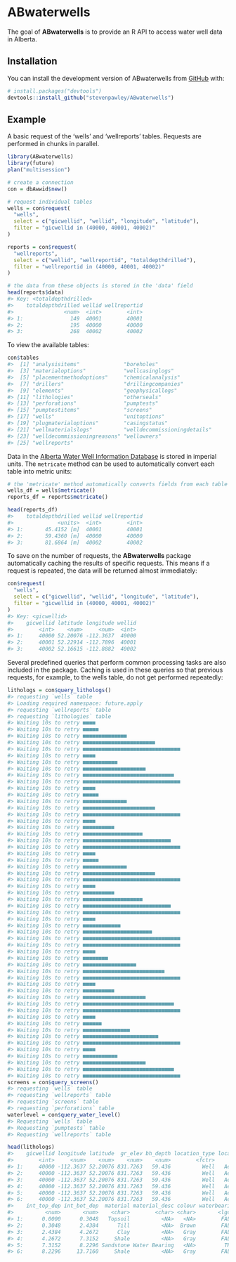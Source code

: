 
<!-- README.md is generated from README.Rmd. Please edit that file -->

# ABwaterwells

<!-- badges: start -->
<!-- badges: end -->

The goal of **ABwaterwells** is to provide an R API to access water well
data in Alberta.

## Installation

You can install the development version of ABwaterwells from
[GitHub](https://github.com/) with:

``` r
# install.packages("devtools")
devtools::install_github("stevenpawley/ABwaterwells")
```

## Example

A basic request of the ‘wells’ and ‘wellreports’ tables. Requests are
performed in chunks in parallel.

``` r
library(ABwaterwells)
library(future)
plan("multisession")

# create a connection
con = dbAwwid$new()

# request individual tables
wells = con$request(
  "wells", 
  select = c("gicwellid", "wellid", "longitude", "latitude"),
  filter = "gicwellid in (40000, 40001, 40002)"
)

reports = con$request(
  "wellreports", 
  select = c("wellid", "wellreportid", "totaldepthdrilled"),
  filter = "wellreportid in (40000, 40001, 40002)"
)

# the data from these objects is stored in the 'data' field
head(reports$data)
#> Key: <totaldepthdrilled>
#>    totaldepthdrilled wellid wellreportid
#>                <num>  <int>        <int>
#> 1:               149  40001        40001
#> 2:               195  40000        40000
#> 3:               268  40002        40002
```

To view the available tables:

``` r
con$tables
#>  [1] "analysisitems"              "boreholes"                 
#>  [3] "materialoptions"            "wellcasinglogs"            
#>  [5] "placementmethodoptions"     "chemicalanalysis"          
#>  [7] "drillers"                   "drillingcompanies"         
#>  [9] "elements"                   "geophysicallogs"           
#> [11] "lithologies"                "otherseals"                
#> [13] "perforations"               "pumptests"                 
#> [15] "pumptestitems"              "screens"                   
#> [17] "wells"                      "unitoptions"               
#> [19] "plugmaterialoptions"        "casingstatus"              
#> [21] "wellmaterialslogs"          "welldecommissioningdetails"
#> [23] "welldecommissioningreasons" "wellowners"                
#> [25] "wellreports"
```

Data in the [Alberta Water Well Information
Database](https://www.alberta.ca/alberta-water-well-information-database)
is stored in imperial units. The `metricate` method can be used to
automatically convert each table into metric units:

``` r
# the 'metricate' method automatically converts fields from each table into metric units
wells_df = wells$metricate()
reports_df = reports$metricate()

head(reports_df)
#>    totaldepthdrilled wellid wellreportid
#>              <units>  <int>        <int>
#> 1:       45.4152 [m]  40001        40001
#> 2:       59.4360 [m]  40000        40000
#> 3:       81.6864 [m]  40002        40002
```

To save on the number of requests, the **ABwaterwells** package
automatically caching the results of specific requests. This means if a
request is repeated, the data will be returned almost immediately:

``` r
con$request(
  "wells",
  select = c("gicwellid", "wellid", "longitude", "latitude"),
  filter = "gicwellid in (40000, 40001, 40002)"
)
#> Key: <gicwellid>
#>    gicwellid latitude longitude wellid
#>        <int>    <num>     <num>  <int>
#> 1:     40000 52.20076 -112.3637  40000
#> 2:     40001 52.22914 -112.7896  40001
#> 3:     40002 52.16615 -112.8882  40002
```

Several predefined queries that perform common processing tasks are also
included in the package. Caching is used in these queries so that
previous requests, for example, to the wells table, do not get performed
repeatedly:

``` r
lithologs = con$query_lithologs()
#> requesting `wells` table
#> Loading required namespace: future.apply
#> requesting `wellreports` table
#> requesting `lithologies` table
#> Waiting 10s to retry ■■■■
#> Waiting 10s to retry ■■■■■
#> Waiting 10s to retry ■■■■■■■■■■■■■■
#> Waiting 10s to retry ■■■■■■■■■■■■■■■■■■■■■■■
#> Waiting 10s to retry ■■■■■■■■■■■■■■■■■■■■■■■■■■■■■■■
#> Waiting 10s to retry ■■■■
#> Waiting 10s to retry ■■■■■■■■■■■
#> Waiting 10s to retry ■■■■■■■■■■■■■■■■■■■■
#> Waiting 10s to retry ■■■■■■■■■■■■■■■■■■■■■■■■■■■■■
#> Waiting 10s to retry ■■■■■■■■■■■■■■■■■■■■■■■■■■■■■■■
#> Waiting 10s to retry ■■■■
#> Waiting 10s to retry ■■■■■
#> Waiting 10s to retry ■■■■■■■■■■■■■■
#> Waiting 10s to retry ■■■■■■■■■■■■■■■■■■■■■■■
#> Waiting 10s to retry ■■■■■■■■■■■■■■■■■■■■■■■■■■■■■■■
#> Waiting 10s to retry ■■■■
#> Waiting 10s to retry ■■■■■■■■■■
#> Waiting 10s to retry ■■■■■■■■■■■■■■■■■■■
#> Waiting 10s to retry ■■■■■■■■■■■■■■■■■■■■■■■■■■■■
#> Waiting 10s to retry ■■■■■■■■■■■■■■■■■■■■■■■■■■■■■■■
#> Waiting 10s to retry ■■■■
#> Waiting 10s to retry ■■■■■
#> Waiting 10s to retry ■■■■■■■■■■■■■■
#> Waiting 10s to retry ■■■■■■■■■■■■■■■■■■■■■■■
#> Waiting 10s to retry ■■■■■■■■■■■■■■■■■■■■■■■■■■■■■■■
#> Waiting 10s to retry ■■■■
#> Waiting 10s to retry ■■■■■■■■■■
#> Waiting 10s to retry ■■■■■■■■■■■■■■■■■■■
#> Waiting 10s to retry ■■■■■■■■■■■■■■■■■■■■■■■■■■■■
#> Waiting 10s to retry ■■■■■■■■■■■■■■■■■■■■■■■■■■■■■■■
#> Waiting 10s to retry ■■■■
#> Waiting 10s to retry ■■■■■■■■■■■■
#> Waiting 10s to retry ■■■■■■■■■■■■■■■■■■■■■■
#> Waiting 10s to retry ■■■■■■■■■■■■■■■■■■■■■■■■■■■■■■■ 
#> Waiting 10s to retry ■■■■■■■■■■■■■■■■■■■■■■■■■■■■■■■
#> Waiting 10s to retry ■■■■
#> Waiting 10s to retry ■■■■■■■■
#> Waiting 10s to retry ■■■■■■■■■■■■■■■■■
#> Waiting 10s to retry ■■■■■■■■■■■■■■■■■■■■■■■■■■
#> Waiting 10s to retry ■■■■■■■■■■■■■■■■■■■■■■■■■■■■■■■
#> Waiting 10s to retry ■■■■
#> Waiting 10s to retry ■■■■■■■■■■
#> Waiting 10s to retry ■■■■■■■■■■■■■■■■■■■■
#> Waiting 10s to retry ■■■■■■■■■■■■■■■■■■■■■■■■■■■■■
#> Waiting 10s to retry ■■■■■■■■■■■■■■■■■■■■■■■■■■■■■■■
#> Waiting 10s to retry ■■■■
#> Waiting 10s to retry ■■■■■■
#> Waiting 10s to retry ■■■■■■■■■■■■■■■
#> Waiting 10s to retry ■■■■■■■■■■■■■■■■■■■■■■■■
#> Waiting 10s to retry ■■■■■■■■■■■■■■■■■■■■■■■■■■■■■■■
#> Waiting 10s to retry ■■■■
#> Waiting 10s to retry ■■■■■■■■■■■
#> Waiting 10s to retry ■■■■■■■■■■■■■■■■■■■■
#> Waiting 10s to retry ■■■■■■■■■■■■■■■■■■■■■■■■■■■■■
#> Waiting 10s to retry ■■■■■■■■■■■■■■■■■■■■■■■■■■■■■■■
screens = con$query_screens()
#> requesting `wells` table
#> requesting `wellreports` table
#> requesting `screens` table
#> requesting `perforations` table
waterlevel = con$query_water_level()
#> Requesting `wells` table
#> Requesting `pumptests` table
#> Requesting `wellreports` table
```

``` r
head(lithologs)
#>    gicwellid longitude latitude  gr_elev bh_depth location_type location_source
#>        <int>     <num>    <num>    <num>    <num>        <fctr>          <fctr>
#> 1:     40000 -112.3637 52.20076 831.7263   59.436          Well   Aenv database
#> 2:     40000 -112.3637 52.20076 831.7263   59.436          Well   Aenv database
#> 3:     40000 -112.3637 52.20076 831.7263   59.436          Well   Aenv database
#> 4:     40000 -112.3637 52.20076 831.7263   59.436          Well   Aenv database
#> 5:     40000 -112.3637 52.20076 831.7263   59.436          Well   Aenv database
#> 6:     40000 -112.3637 52.20076 831.7263   59.436          Well   Aenv database
#>    int_top_dep int_bot_dep  material material_desc colour waterbearing
#>          <num>       <num>    <char>        <char> <char>       <lgcl>
#> 1:      0.0000      0.3048   Topsoil          <NA>   <NA>        FALSE
#> 2:      0.3048      2.4384      Till          <NA>  Brown        FALSE
#> 3:      2.4384      4.2672      Clay          <NA>   Gray        FALSE
#> 4:      4.2672      7.3152     Shale          <NA>   Gray        FALSE
#> 5:      7.3152      8.2296 Sandstone Water Bearing   <NA>         TRUE
#> 6:      8.2296     13.7160     Shale          <NA>   Gray        FALSE
```
